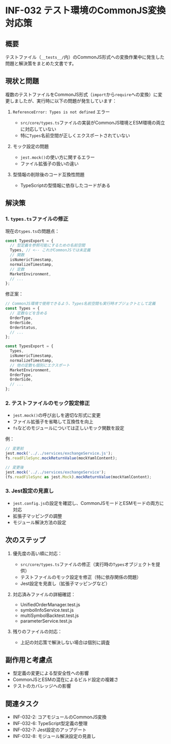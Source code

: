 # INF-032 テスト環境のCommonJS変換対応策

## 概要

テストファイル（`__tests__/`内）のCommonJS形式への変換作業中に発生した問題と解決策をまとめた文書です。

## 現状と問題

複数のテストファイルをCommonJS形式（`import`から`require`への変換）に変更しましたが、実行時に以下の問題が発生しています：

1. `ReferenceError: Types is not defined` エラー
   - `src/core/types.ts`ファイルの実装がCommonJS環境とESM環境の両立に対応していない
   - 特に`Types`名前空間が正しくエクスポートされていない

2. モック設定の問題
   - `jest.mock()`の使い方に関するエラー
   - ファイル拡張子の扱いの違い

3. 型情報の削除後のコード互換性問題
   - TypeScriptの型情報に依存したコードがある

## 解決策

### 1. `types.ts`ファイルの修正

現在の`types.ts`の問題点：
```javascript
const TypesExport = {
  // 型定義を参照可能にするための名前空間
  Types, // <-- これがCommonJSでは未定義
  // 関数
  isNumericTimestamp,
  normalizeTimestamp,
  // 定数
  MarketEnvironment,
  // ...
};
```

修正案：
```javascript
// CommonJS環境で使用できるよう、Types名前空間も実行時オブジェクトとして定義
const Types = {
  // 定数などを含める
  OrderType,
  OrderSide,
  OrderStatus,
  // ...
};

const TypesExport = {
  Types,
  isNumericTimestamp,
  normalizeTimestamp,
  // 他の定数も個別にエクスポート
  MarketEnvironment,
  OrderType,
  OrderSide,
  // ...
};
```

### 2. テストファイルのモック設定修正

- `jest.mock()`の呼び出しを適切な形式に変更
- ファイル拡張子を省略して互換性を向上
- `fs`などのモジュールについては正しいモック関数を設定

例：
```javascript
// 変更前
jest.mock('../../services/exchangeService.js');
fs.readFileSync.mockReturnValue(mockYamlContent);

// 変更後
jest.mock('../../services/exchangeService');
(fs.readFileSync as jest.Mock).mockReturnValue(mockYamlContent);
```

### 3. Jest設定の見直し

- `jest.config.js`の設定を確認し、CommonJSモードとESMモードの両方に対応
- 拡張子マッピングの調整
- モジュール解決方法の設定

## 次のステップ

1. 優先度の高い順に対応：
   - `src/core/types.ts`ファイルの修正（実行時の`Types`オブジェクトを提供）
   - テストファイルのモック設定を修正（特に依存関係の問題）
   - Jest設定を見直し（拡張子マッピングなど）

2. 対応済みファイルの詳細確認：
   - UnifiedOrderManager.test.js
   - symbolInfoService.test.js
   - multiSymbolBacktest.test.js
   - parameterService.test.js

3. 残りのファイルの対応：
   - 上記の対応策で解決しない場合は個別に調査

## 副作用と考慮点

- 型定義の変更による型安全性への影響
- CommonJSとESMの混在によるビルド設定の複雑さ
- テストのカバレッジへの影響

## 関連タスク

- INF-032-2: コアモジュールのCommonJS変換
- INF-032-6: TypeScript型定義の整理
- INF-032-7: Jest設定のアップデート
- INF-032-8: モジュール解決設定の見直し 